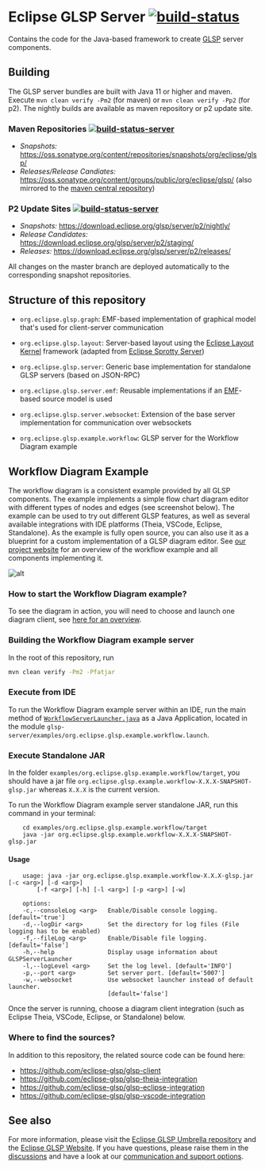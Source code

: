 # Eclipse GLSP Server [![build-status](https://img.shields.io/jenkins/build?jobUrl=https%3A%2F%2Fci.eclipse.org%2Fglsp%2Fjob%2Feclipse-glsp%2Fjob%2Fglsp-server%2Fjob%2Fmaster%2F)](https://ci.eclipse.org/glsp/job/eclipse-glsp/job/glsp-server/job/master/)

Contains the code for the Java-based framework to create [GLSP](https://github.com/eclipse-glsp/glsp) server components.

## Building

The GLSP server bundles are built with Java 11 or higher and maven.
Execute `mvn clean verify -Pm2` (for maven) or `mvn clean verify -Pp2` (for p2).
The nightly builds are available as maven repository or p2 update site.

### Maven Repositories [![build-status-server](https://img.shields.io/jenkins/build?jobUrl=https://ci.eclipse.org/glsp/job/deploy-m2-glsp-server/&label=publish)](https://ci.eclipse.org/glsp/job/deploy-m2-glsp-server/)

- *Snapshots:* <https://oss.sonatype.org/content/repositories/snapshots/org/eclipse/glsp/>
- *Releases/Release Candiates:* <https://oss.sonatype.org/content/groups/public/org/eclipse/glsp/> (also mirrored to the [maven central repository](https://search.maven.org/search?q=org.eclipse.glsp))

### P2 Update Sites   [![build-status-server](https://img.shields.io/jenkins/build?jobUrl=https://ci.eclipse.org/glsp/job/deploy-p2-glsp-server/&label=publish)](https://ci.eclipse.org/glsp/job/deploy-p2-glsp-server/)

- *Snapshots:* <https://download.eclipse.org/glsp/server/p2/nightly/>
- *Release Candidates:* <https://download.eclipse.org/glsp/server/p2/staging/>
- *Releases:* <https://download.eclipse.org/glsp/server/p2/releases/>

All changes on the master branch are deployed automatically to the corresponding snapshot repositories.

## Structure of this repository

- `org.eclipse.glsp.graph`: EMF-based implementation of graphical model that's used for client-server communication
- `org.eclipse.glsp.layout`: Server-based layout using the [Eclipse Layout Kernel](https://www.eclipse.org/elk/) framework (adapted from [Eclipse Sprotty Server](https://www.github.com/eclipse/sprotty-server))
- `org.eclipse.glsp.server`: Generic base implementation for standalone GLSP servers (based on JSON-RPC)
- `org.eclipse.glsp.server.emf`: Reusable implementations if an [EMF](https://www.eclipse.org/modeling/emf/)-based source model is used
- `org.eclipse.glsp.server.websocket`: Extension of the base server implementation for communication over websockets

- `org.eclipse.glsp.example.workflow`: GLSP server for the Workflow Diagram example

## Workflow Diagram Example

The workflow diagram is a consistent example provided by all GLSP components.
The example implements a simple flow chart diagram editor with different types of nodes and edges (see screenshot below).
The example can be used to try out different GLSP features, as well as several available integrations with IDE platforms (Theia, VSCode, Eclipse, Standalone).
As the example is fully open source, you can also use it as a blueprint for a custom implementation of a GLSP diagram editor.
See [our project website](https://www.eclipse.org/glsp/documentation/#workflowoverview) for an overview of the workflow example and all components implementing it.

![alt](https://www.eclipse.org/glsp/images/diagramanimated.gif)

### How to start the Workflow Diagram example?

To see the diagram in action, you will need to choose and launch one diagram client, see [here for an overview](https://www.eclipse.org/glsp/documentation/gettingstarted/).

### Building the Workflow Diagram example server

In the root of this repository, run

```bash
mvn clean verify -Pm2 -Pfatjar
```

### Execute from IDE

To run the Workflow Diagram example server within an IDE, run the main method of
[`WorkflowServerLauncher.java`](./examples/org.eclipse.glsp.example.workflow/src/org/eclipse/glsp/example/workflow/launch/WorkflowServerLauncher.java) as a Java Application, located in the module `glsp-server/examples/org.eclipse.glsp.example.workflow.launch`.

### Execute Standalone JAR

In the folder `examples/org.eclipse.glsp.example.workflow/target`, you should have a jar file `org.eclipse.glsp.example.workflow-X.X.X-SNAPSHOT-glsp.jar` whereas `X.X.X` is the current version.

To run the Workflow Diagram example server standalone JAR, run this command in your terminal:

```console
    cd examples/org.eclipse.glsp.example.workflow/target
    java -jar org.eclipse.glsp.example.workflow-X.X.X-SNAPSHOT-glsp.jar
```

#### Usage

```console
    usage: java -jar org.eclipse.glsp.example.workflow-X.X.X-glsp.jar [-c <arg>] [-d <arg>]
        [-f <arg>] [-h] [-l <arg>] [-p <arg>] [-w]

    options:
    -c,--consoleLog <arg>   Enable/Disable console logging. [default='true']
    -d,--logDir <arg>       Set the directory for log files (File logging has to be enabled)
    -f,--fileLog <arg>      Enable/Disable file logging. [default='false']
    -h,--help               Display usage information about GLSPServerLauncher
    -l,--logLevel <arg>     Set the log level. [default='INFO']
    -p,--port <arg>         Set server port. [default='5007']
    -w,--websocket          Use websocket launcher instead of default launcher.
                            [default='false']
```

Once the server is running, choose a diagram client integration (such as Eclipse Theia, VSCode, Eclipse, or Standalone) below.

### Where to find the sources?

In addition to this repository, the related source code can be found here:

- <https://github.com/eclipse-glsp/glsp-client>
- <https://github.com/eclipse-glsp/glsp-theia-integration>
- <https://github.com/eclipse-glsp/glsp-eclipse-integration>
- <https://github.com/eclipse-glsp/glsp-vscode-integration>

## See also

For more information, please visit the [Eclipse GLSP Umbrella repository](https://github.com/eclipse-glsp/glsp) and the [Eclipse GLSP Website](https://www.eclipse.org/glsp/).
If you have questions, please raise them in the [discussions](https://github.com/eclipse-glsp/glsp/discussions) and have a look at our [communication and support options](https://www.eclipse.org/glsp/contact/).

